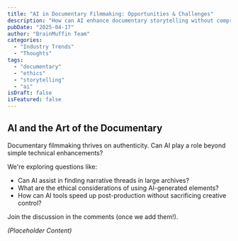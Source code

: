 ```yaml
---
title: "AI in Documentary Filmmaking: Opportunities & Challenges"
description: "How can AI enhance documentary storytelling without compromising authenticity?"
pubDate: "2025-04-17"
author: "BrainMuffin Team"
categories: 
  - "Industry Trends"
  - "Thoughts"
tags: 
  - "documentary"
  - "ethics"
  - "storytelling"
  - "ai"
isDraft: false
isFeatured: false
---
```


## AI and the Art of the Documentary

Documentary filmmaking thrives on authenticity. Can AI play a role beyond simple technical enhancements?

We're exploring questions like:

*   Can AI assist in finding narrative threads in large archives?
*   What are the ethical considerations of using AI-generated elements?
*   How can AI tools speed up post-production without sacrificing creative control?

Join the discussion in the comments (once we add them!).

*(Placeholder Content)*
